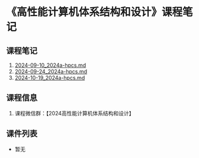 # 《高性能计算机体系结构和设计》课程笔记  

## 课程笔记

1. [2024-09-10_2024a-hpcs.md](../../data/2024a-hpcs/2024-09-10_2024a-hpcs.md)
2. [2024-09-24_2024a-hpcs.md](../../data/2024a-hpcs/2024-09-24_2024a-hpcs.md)
3. [2024-10-19_2024a-hpcs.md](../../data/2024a-hpcs/2024-10-19_2024a-hpcs.md)

## 课程信息

1. 课程微信群：【2024高性能计算机体系结构和设计】

## 课件列表

- 暂无


